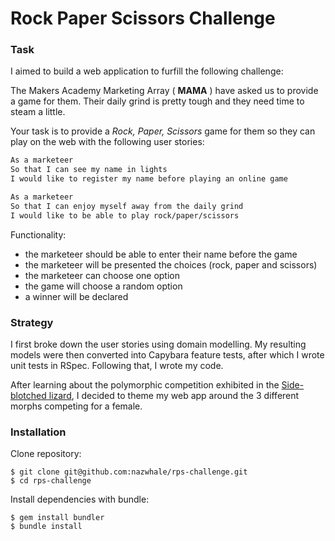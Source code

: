 Rock Paper Scissors Challenge
==================

### Task

I aimed to build a web application to furfill the following challenge:

The Makers Academy Marketing Array ( **MAMA** ) have asked us to provide a game for them. Their daily grind is pretty tough and they need time to steam a little.

Your task is to provide a _Rock, Paper, Scissors_ game for them so they can play on the web with the following user stories:

```sh
As a marketeer
So that I can see my name in lights
I would like to register my name before playing an online game

As a marketeer
So that I can enjoy myself away from the daily grind
I would like to be able to play rock/paper/scissors
```

Functionality:

- the marketeer should be able to enter their name before the game
- the marketeer will be presented the choices (rock, paper and scissors)
- the marketeer can choose one option
- the game will choose a random option
- a winner will be declared

### Strategy

I first broke down the user stories using domain modelling. My resulting models were then converted into Capybara feature tests, after which I wrote unit tests in RSpec. Following that, I wrote my code.

After learning about the polymorphic competition exhibited in the [Side-blotched lizard](https://en.wikipedia.org/wiki/Common_side-blotched_lizard), I decided to theme my web app around the 3 different morphs competing for a female.

### Installation

Clone repository:
```
$ git clone git@github.com:nazwhale/rps-challenge.git
$ cd rps-challenge
```

Install dependencies with bundle:
```
$ gem install bundler
$ bundle install
```
